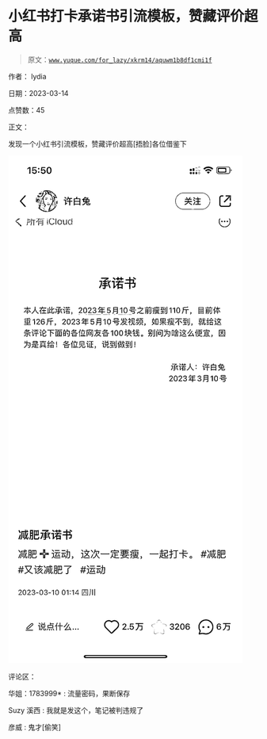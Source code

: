 # 小红书打卡承诺书引流模板，赞藏评价超高

> 原文：[`www.yuque.com/for_lazy/xkrm14/aquwm1b8df1cmi1f`](https://www.yuque.com/for_lazy/xkrm14/aquwm1b8df1cmi1f)

作者： lydia

日期：2023-03-14

点赞数：45

正文：

发现一个小红书引流模板，赞藏评价超高[捂脸]各位借鉴下

![](img/dfb63374a500bdff73bd63d85782fb94.png)  

评论区：

华姐：1783999* : 流量密码，果断保存

Suzy 溪西 : 我就是发这个，笔记被判违规了

彦威 : 鬼才[偷笑]

